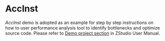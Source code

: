 # AccInst

*AccInst* demo is adopted as an example for step by step instructions on how to user  performance analysis tool to identify bottlenecks and optimize source code. Please refer to [Demo project section](https://docs.terapines.com/zstudio/en/latest/demo_project.html#AccInst) in ZStudio User Manual.
